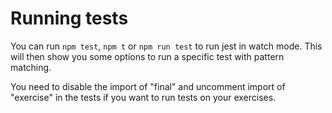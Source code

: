 # Running tests
You can run `npm test`, `npm t` or `npm run test` to run jest in watch mode. This will then show you some options to run a specific test with pattern matching. 

You need to disable the import of "final" and uncomment import of "exercise" in the tests if you want to run tests on your exercises.
<!--stackedit_data:
eyJoaXN0b3J5IjpbMjcyMDMwOTU3XX0=
-->